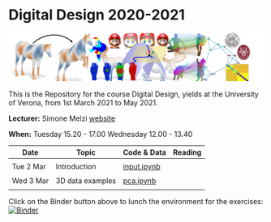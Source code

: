 # Digital Design 2020-2021

![alt text](teaser.png)


This is the Repository for the course Digital Design, yields at the University of Verona, from 1st March 2021 to May 2021.

**Lecturer:** Simone Melzi [website](https://sites.google.com/site/melzismn/)

**When:** Tuesday    15.20 - 17.00
      Wednesday  12.00 - 13.40
      


**Date** | **Topic** | **Code & Data** | **Reading**
------------ | ------------- | ------------ | ------------
| | |
Tue 2 Mar | Introduction | [input.ipynb](https://github.com/melzismn/Digital-Design-2020-2021/blob/master/input.ipynb) | 
| | |
Wed 3 Mar | 3D data examples  | [pca.ipynb](https://github.com/melzismn/Digital-Design-2020-2021/blob/master/pca.ipynb) |
| | |

Click on the Binder button above to lunch the environment for the exercises: [![Binder](https://mybinder.org/badge_logo.svg)](https://mybinder.org/v2/gh/melzismn/Digital-Design-2020-2021/master)
